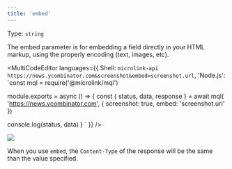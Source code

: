 ```yaml
---
title: 'embed'
--- 
```


Type: `string`

The embed parameter is for embedding a field directly in your HTML markup, using the properly encoding (text, images, etc).

<MultiCodeEditor languages={{
  Shell: `microlink-api https://news.ycombinator.com&screenshot&embed=screenshot.url`,
  'Node.js': `const mql = require('@microlink/mql')
 
module.exports = async () => {
  const { status, data, response } = await mql(
    'https://news.ycombinator.com', { 
      screenshot: true, 
      embed: 'screenshot.url' 
  })
    
 console.log(status, data)
}
  `
  }} 
/>

<Figcaption children='You can use dot notation to reference a nested data field of the payload.' />

![](https://api.microlink.io/?url=https://news.ycombinator.com&screenshot&embed=screenshot.url)

When you use `embed`, the `Content-Type` of the response will be the same than the value specified.
